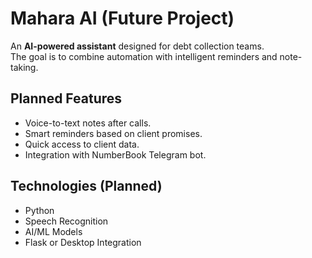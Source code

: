 # Mahara AI (Future Project)

An **AI-powered assistant** designed for debt collection teams.  
The goal is to combine automation with intelligent reminders and note-taking.

## Planned Features
- Voice-to-text notes after calls.
- Smart reminders based on client promises.
- Quick access to client data.
- Integration with NumberBook Telegram bot.

## Technologies (Planned)
- Python
- Speech Recognition
- AI/ML Models
- Flask or Desktop Integration
